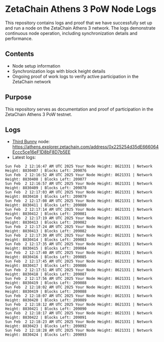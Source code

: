 # ZetaChain Athens 3 PoW Node Logs
This repository contains logs and proof that we have successfully set up and run a node on the ZetaChain Athens 3 network. The logs demonstrate continuous node operation, including synchronization details and performance.

## Contents
- Node setup information
- Synchronization logs with block height details
- Ongoing proof of work logs to verify active participation in the ZetaChain network

## Purpose
This repository serves as documentation and proof of participation in the ZetaChain Athens 3 PoW testnet.

## Logs

- [Third Bunny](https://thirdbunny.xyz/) node: https://athens.explorer.zetachain.com/address/0x225254d35dE666064Eccc5ce16eF1D8bF8D7b5EE
- Latest logs:
```
Sun Feb  2 12:16:47 AM UTC 2025 Your Node Height: 8621331 | Network Height: 8830407 | Blocks Left: 209076
Sun Feb  2 12:16:52 AM UTC 2025 Your Node Height: 8621331 | Network Height: 8830408 | Blocks Left: 209077
Sun Feb  2 12:16:57 AM UTC 2025 Your Node Height: 8621331 | Network Height: 8830409 | Blocks Left: 209078
Sun Feb  2 12:17:03 AM UTC 2025 Your Node Height: 8621331 | Network Height: 8830410 | Blocks Left: 209079
Sun Feb  2 12:17:08 AM UTC 2025 Your Node Height: 8621331 | Network Height: 8830411 | Blocks Left: 209080
Sun Feb  2 12:17:14 AM UTC 2025 Your Node Height: 8621331 | Network Height: 8830412 | Blocks Left: 209081
Sun Feb  2 12:17:19 AM UTC 2025 Your Node Height: 8621331 | Network Height: 8830413 | Blocks Left: 209082
Sun Feb  2 12:17:24 AM UTC 2025 Your Node Height: 8621331 | Network Height: 8830413 | Blocks Left: 209082
Sun Feb  2 12:17:30 AM UTC 2025 Your Node Height: 8621331 | Network Height: 8830414 | Blocks Left: 209083
Sun Feb  2 12:17:35 AM UTC 2025 Your Node Height: 8621331 | Network Height: 8830415 | Blocks Left: 209084
Sun Feb  2 12:17:40 AM UTC 2025 Your Node Height: 8621331 | Network Height: 8830416 | Blocks Left: 209085
Sun Feb  2 12:17:45 AM UTC 2025 Your Node Height: 8621331 | Network Height: 8830417 | Blocks Left: 209086
Sun Feb  2 12:17:51 AM UTC 2025 Your Node Height: 8621331 | Network Height: 8830418 | Blocks Left: 209087
Sun Feb  2 12:17:56 AM UTC 2025 Your Node Height: 8621331 | Network Height: 8830419 | Blocks Left: 209088
Sun Feb  2 12:18:02 AM UTC 2025 Your Node Height: 8621331 | Network Height: 8830419 | Blocks Left: 209088
Sun Feb  2 12:18:07 AM UTC 2025 Your Node Height: 8621331 | Network Height: 8830420 | Blocks Left: 209089
Sun Feb  2 12:18:12 AM UTC 2025 Your Node Height: 8621331 | Network Height: 8830421 | Blocks Left: 209090
Sun Feb  2 12:18:17 AM UTC 2025 Your Node Height: 8621331 | Network Height: 8830422 | Blocks Left: 209091
Sun Feb  2 12:18:23 AM UTC 2025 Your Node Height: 8621331 | Network Height: 8830423 | Blocks Left: 209092
Sun Feb  2 12:18:28 AM UTC 2025 Your Node Height: 8621331 | Network Height: 8830424 | Blocks Left: 209093
```
